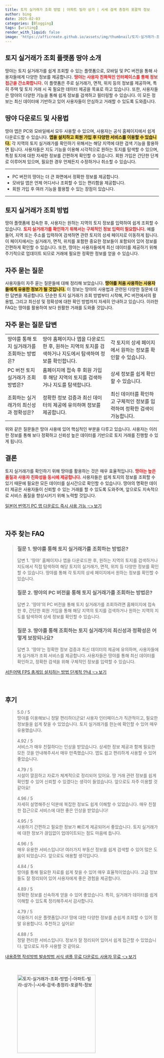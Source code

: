 ```yaml
---
title: 토지 실거래가 조회 방법 | 아파트 빌라 상가 | 시세 검색 총정리 포괄적 정보
author: bing
date: 2025-02-03
categories: [Blogging]
tags: [writing]
render_with_liquid: false
image: 'https://afficreate.github.io/assets/img/thumbnail/토지-실거래가-조회-방법-|-아파트-빌라-상가-|-시세-검색-총정리-포괄적-정보.webp'
---
```



<h2 id='토지 실거래가 조회 플랫폼 땅야 소개'>토지 실거래가 조회 플랫폼 땅야 소개</h2>

<p>땅야는 토지 실거래가를 쉽게 조회할 수 있는 플랫폼으로, 모바일 및 PC 버전을 통해 사용자들에게 다양한 정보를 제공합니다. <b><span style="color: #ee2323;">땅야는 사용자 친화적인 인터페이스를 통해 정보 접근을 간소화합니다.</span></b> 이 플랫폼은 주로 실거래가, 면적, 위치 등의 정보를 제공하며, 특히 주택 및 토지 거래 시 꼭 필요한 데이터 제공을 목표로 하고 있습니다. 또한, 사용자들은 땅야의 다양한 기능을 통해 쉽게 정보를 검색하고 필터링할 수 있습니다. 이 모든 정보는 최신 데이터에 기반하고 있어 사용자들이 안심하고 거래할 수 있도록 도와줍니다.</p>

<h2 id='땅야 다운로드 및 사용법'>땅야 다운로드 및 사용법</h2>

<p>땅야 앱은 PC와 모바일에서 모두 사용할 수 있으며, 사용자는 공식 홈페이지에서 쉽게 다운로드할 수 있습니다. <b><span style="background-color: #ffe066;">앱을 설치하고 회원 가입 후 다양한 서비스를 이용할 수 있습니다.</span></b> 각 지역의 토지 실거래가를 확인하기 위해서는 해당 지역에 대한 검색 기능을 활용하면 됩니다. 사용자들은 지도 기능을 이용해 시각적으로 원하는 토지를 탐색할 수 있으며, 특정 토지에 대한 자세한 정보를 간편하게 확인할 수 있습니다. 회원 가입은 간단한 단계로 이루어져 있으며, 필요한 경우 언제든지 수정하거나 취소할 수 있습니다.</p>

<hr />

<ul>
    <li>PC 버전의 땅야는 더 큰 화면에서 정확한 정보를 제공합니다.</li>
    <li>모바일 앱은 언제 어디서나 조회할 수 있는 편리함을 제공합니다.</li>
    <li>회원 가입 후 여러 기능을 활용할 수 있는 장점이 있습니다.</li>
</ul>

<hr />

<h2 id='토지 실거래가 조회 방법'>토지 실거래가 조회 방법</h2>

<p>땅야 플랫폼에 접속한 후, 사용자는 원하는 지역의 토지 정보를 입력하여 쉽게 조회할 수 있습니다. <b><span style="color: #ee2323;">토지 실거래가를 확인하기 위해서는 구체적인 정보 입력이 필요합니다.</span></b> 예를 들어, 지역 또는 주소를 입력하여 검색하면 관련 토지의 상세 페이지로 이동하게 됩니다. 이 페이지에서는 실거래가, 면적, 위치를 포함한 중요한 정보들이 포함되어 있어 정보를 간편하게 확인할 수 있습니다. 또한, 땅야는 사용자들에게 최신 데이터를 제공하기 위해 주기적으로 업데이트 되므로 거래에 필요한 정확한 정보를 얻을 수 있습니다.</p>

<h2 id='자주 묻는 질문'>자주 묻는 질문</h2>

<p>사용자들이 자주 묻는 질문들에 대해 정리해 보았습니다. <b><span style="background-color: #ffe066;">땅야를 처음 사용하는 사용자들에게 유용한 정보가 될 것입니다.</span></b> 이 정보는 땅야의 사용법과 관련된 다양한 질문에 대한 답변을 제공합니다. 단순한 토지 실거래가 조회 방법부터 시작해, PC 버전에서의 활용법, 그리고 최신성 및 정확성에 대한 확인 방법까지 자세히 안내하고 있습니다. 이러한 FAQ는 땅야를 활용하여 보다 원활한 거래를 도와줄 것입니다.</p>

<h2 id='자주 묻는 질문 답변'>자주 묻는 질문 답변</h2>

<table>
    <tr>
        <td>땅야를 통해 토지 실거래가를 조회하는 방법은?</td>
        <td>땅야 홈페이지나 앱을 다운로드한 후, 원하는 지역의 토지를 검색하거나 지도에서 탐색하여 정보를 확인합니다.</td>
        <td>각 토지의 상세 페이지에서 원하는 정보를 확인할 수 있습니다.</td>
    </tr>
    <tr>
        <td>PC 버전 토지 실거래가 조회 방법은?</td>
        <td>홈페이지에 접속 후 회원 가입후 해당 지역의 토지를 검색하거나 지도를 탐색합니다.</td>
        <td>상세 정보를 쉽게 확인할 수 있습니다.</td>
    </tr>
    <tr>
        <td>조회하는 실거래가의 최신성과 정확성은?</td>
        <td>정확한 정보 검증과 최신 데이터의 제공에 유의하며 정보를 제공합니다.</td>
        <td>최신 데이터를 확인하고 구체적인 정보를 입력하여 정확한 검색이 가능합니다.</td>
    </tr>
</table>

<p>위와 같은 질문들은 땅야 사용에 있어 핵심적인 부분을 다루고 있습니다. 사용자는 이러한 정보를 통해 보다 정확하고 신뢰성 높은 데이터를 기반으로 토지 거래를 진행할 수 있게 됩니다.</p>

<h2 id='결론'>결론</h2>

<p>토지 실거래가를 확인하기 위해 땅야를 활용하는 것은 매우 효율적입니다. <b><span style="color: #ee2323;">땅야는 높은 품질과 사용자 친화성을 동시에 제공합니다.</span></b> 사용자들은 쉽게 토지의 정보를 조회할 수 있기 때문에 필요한 모든 데이터를 실시간으로 확인할 수 있습니다. 땅야의 명확한 데이터 제공은 사용자들이 신뢰할 수 있는 거래를 할 수 있도록 도와주며, 앞으로도 지속적으로 서비스 품질을 향상시키기 위해 노력할 것입니다.</p>


<p><a class="click-button" title="일본어 번역기 PC 앱 다운로드 즉시 사용 가능" href="https://afficreate.github.io/posts/%EC%9D%BC%EB%B3%B8%EC%96%B4-%EB%B2%88%EC%97%AD%EA%B8%B0-PC-%EC%95%B1-%EB%8B%A4%EC%9A%B4%EB%A1%9C%EB%93%9C-%EC%A6%89%EC%8B%9C-%EC%82%AC%EC%9A%A9-%EA%B0%80%EB%8A%A5/" rel="dofollow">일본어 번역기 PC 앱 다운로드 즉시 사용 가능 👈 보기</a></p><br>
<h2 id='자주_찾는_FAQ'>자주 찾는 FAQ</h2>
<div itemscope="" itemtype="https://schema.org/FAQPage"> <blockquote> <div itemscope="" itemprop="mainEntity" itemtype="https://schema.org/Question"> <h3 itemprop="name">질문 1. 땅야를 통해 토지 실거래가를 조회하는 방법은?</h3> <div itemscope="" itemprop="acceptedAnswer" itemtype="https://schema.org/Answer"> <span itemprop="text"> <p>답변 1. '땅야' 홈페이지나 앱을 다운로드한 후, 원하는 지역의 토지를 검색하거나 지도에서 직접 탐색하여 해당 토지의 실거래가, 면적, 위치 등 다양한 정보를 확인할 수 있습니다. 땅야를 통해 각 토지의 상세 페이지에서 원하는 정보를 확인할 수 있습니다.</p> </span> </div> </div> <div itemscope="" itemprop="mainEntity" itemtype="https://schema.org/Question"> <h3 itemprop="name">질문 2. 땅야의 PC 버전을 통해 토지 실거래가를 조회하는 방법은?</h3> <div itemscope="" itemprop="acceptedAnswer" itemtype="https://schema.org/Answer"> <span itemprop="text"> <p>답변 2. '땅야'의 PC 버전을 통해 토지 실거래가를 조회하려면 홈페이지에 접속한 후, 간단한 회원 가입을 통해 해당 지역의 토지를 검색하거나 원하는 지역의 지도를 탐색하여 상세 정보를 확인할 수 있습니다.</p> </span> </div> </div> <div itemscope="" itemprop="mainEntity" itemtype="https://schema.org/Question"> <h3 itemprop="name">질문 3. 땅야를 통해 조회하는 토지 실거래가의 최신성과 정확성은 어떻게 보장되나요?</h3> <div itemscope="" itemprop="acceptedAnswer" itemtype="https://schema.org/Answer"> <span itemprop="text"> <p>답변 3. '땅야'는 정확한 정보 검증과 최신 데이터의 제공에 유의하며, 사용자들에게 실거래가 조회 서비스를 제공합니다. 사용자들은 땅야를 통해 최신 데이터를 확인하고, 정확한 검색을 위해 구체적인 정보를 입력할 수 있습니다.</p> </span> </div> </div> </blockquote> </div>
<p><a class="click-button" title="서든어택 FPS 총게임 설치하는 방법 단계적 안내" href="https://afficreate.github.io/posts/%EC%84%9C%EB%93%A0%EC%96%B4%ED%83%9D-FPS-%EC%B4%9D%EA%B2%8C%EC%9E%84-%EC%84%A4%EC%B9%98%ED%95%98%EB%8A%94-%EB%B0%A9%EB%B2%95-%EB%8B%A8%EA%B3%84%EC%A0%81-%EC%95%88%EB%82%B4/" rel="dofollow">서든어택 FPS 총게임 설치하는 방법 단계적 안내 👈 보기</a></p><br>
<h2 id='후기'>후기</h2>
<div itemscope itemtype="https://schema.org/Product">
  <blockquote>
  <div itemprop="review" itemscope itemtype="https://schema.org/Review">
      <div itemprop="reviewRating" itemscope itemtype="https://schema.org/Rating"> <span itemprop="ratingValue">5.0</span> / <span itemprop="bestRating">5</span> </div>
      <span itemprop="reviewBody">땅야를 이용해보니 정말 편리하더군요! 사용자 인터페이스가 직관적이고, 필요한 정보들을 쉽게 찾을 수 있었습니다. 토지 실거래가를 한눈에 확인할 수 있어 매우 유용했습니다.</span>
  </div>
  <br>
  <div itemprop="review" itemscope itemtype="https://schema.org/Review">
      <div itemprop="reviewRating" itemscope itemtype="https://schema.org/Rating"> <span itemprop="ratingValue">4.92</span> / <span itemprop="bestRating">5</span> </div>
      <span itemprop="reviewBody">서비스가 매우 친절하다는 인상을 받았습니다. 상세한 정보 제공과 함께 필요한 모든 것을 안내해주셔서 매우 만족했습니다. 앱도 쉽고 편리하게 사용할 수 있어 좋았습니다.</span>
  </div>
  <br>
  <div itemprop="review" itemscope itemtype="https://schema.org/Review">
      <div itemprop="reviewRating" itemscope itemtype="https://schema.org/Rating"> <span itemprop="ratingValue">4.79</span> / <span itemprop="bestRating">5</span> </div>
      <span itemprop="reviewBody">시설이 깔끔하고 자료가 체계적으로 정리되어 있어요. 땅 거래 관련 정보를 쉽게 확인할 수 있어 신뢰할 수 있겠다는 생각이 들었습니다. 앞으로도 자주 이용할 것 같아요!</span>
  </div>
  <br>
  <div itemprop="review" itemscope itemtype="https://schema.org/Review">
      <div itemprop="reviewRating" itemscope itemtype="https://schema.org/Rating"> <span itemprop="ratingValue">4.96</span> / <span itemprop="bestRating">5</span> </div>
      <span itemprop="reviewBody">자세히 설명해주신 덕분에 복잡한 정보도 쉽게 이해할 수 있었습니다. 매우 친절한 접근으로 서비스에 대한 좋은 인상을 받았습니다!</span>
  </div>
  <br>
  <div itemprop="review" itemscope itemtype="https://schema.org/Review">
      <div itemprop="reviewRating" itemscope itemtype="https://schema.org/Rating"> <span itemprop="ratingValue">4.95</span> / <span itemprop="bestRating">5</span> </div>
      <span itemprop="reviewBody">사용하기 간편하고 필요한 정보가 빠르게 제공되어서 좋았습니다. 토지 실거래가에 대한 정보가 끊임없이 업데이트되는 점도 마음에 듭니다.</span>
  </div>
  <br>
  <div itemprop="review" itemscope itemtype="https://schema.org/Review">
      <div itemprop="reviewRating" itemscope itemtype="https://schema.org/Rating"> <span itemprop="ratingValue">4.96</span> / <span itemprop="bestRating">5</span> </div>
      <span itemprop="reviewBody">매우 유용한 서비스입니다! 여러가지 부동산 정보를 쉽게 검색할 수 있어 많은 도움이 되었습니다. 앞으로도 애용할 생각입니다.</span>
  </div>
  <br>
  <div itemprop="review" itemscope itemtype="https://schema.org/Review">
      <div itemprop="reviewRating" itemscope itemtype="https://schema.org/Rating"> <span itemprop="ratingValue">4.84</span> / <span itemprop="bestRating">5</span> </div>
      <span itemprop="reviewBody">땅야를 통해 필요한 자료를 쉽게 찾을 수 있어 매우 효율적이었습니다. 고급 정보들도 잘 정리되어 있어 사용자에게 좋은 경험을 제공합니다.</span>
  </div>
  <br>
  <div itemprop="review" itemscope itemtype="https://schema.org/Review">
      <div itemprop="reviewRating" itemscope itemtype="https://schema.org/Rating"> <span itemprop="ratingValue">4.89</span> / <span itemprop="bestRating">5</span> </div>
      <span itemprop="reviewBody">정확한 정보를 신속하게 얻을 수 있어 좋았습니다. 특히, 실거래가 데이터를 쉽게 이해할 수 있도록 정리해주셔서 감사합니다.</span>
  </div>
  <br>
  <div itemprop="review" itemscope itemtype="https://schema.org/Review">
      <div itemprop="reviewRating" itemscope itemtype="https://schema.org/Rating"> <span itemprop="ratingValue">4.79</span> / <span itemprop="bestRating">5</span> </div>
      <span itemprop="reviewBody">이용하기 쉬운 플랫폼입니다! 땅에 대한 다양한 정보를 손쉽게 조회할 수 있어 정말 유용합니다. 추천하고 싶어요!</span>
  </div>
  <br>
  <div itemprop="review" itemscope itemtype="https://schema.org/Review">
      <div itemprop="reviewRating" itemscope itemtype="https://schema.org/Rating"> <span itemprop="ratingValue">4.88</span> / <span itemprop="bestRating">5</span> </div>
      <span itemprop="reviewBody">정말 편리한 서비스입니다. 정보가 잘 정리되어 있어서 쉽게 접근할 수 있었습니다. 앞으로도 자주 사용할 것 같아요.</span>
  </div>
  </blockquote>
</div>
<p><a class="click-button" title="내용증명 작성방법 발송방법 서식 샘플 무료 다운로드 사용자 무료" href="https://afficreate.github.io/posts/%EB%82%B4%EC%9A%A9%EC%A6%9D%EB%AA%85-%EC%9E%91%EC%84%B1%EB%B0%A9%EB%B2%95-%EB%B0%9C%EC%86%A1%EB%B0%A9%EB%B2%95-%EC%84%9C%EC%8B%9D-%EC%83%98%ED%94%8C-%EB%AC%B4%EB%A3%8C-%EB%8B%A4%EC%9A%B4%EB%A1%9C%EB%93%9C-%EC%82%AC%EC%9A%A9%EC%9E%90-%EB%AC%B4%EB%A3%8C/" rel="dofollow">내용증명 작성방법 발송방법 서식 샘플 무료 다운로드 사용자 무료 👈 보기</a></p><br>
<figure class="image"><img src="https://afficreate.github.io/assets/img/thumbnail/토지-실거래가-조회-방법-|-아파트-빌라-상가-|-시세-검색-총정리-포괄적-정보.webp" alt="토지-실거래가-조회-방법-|-아파트-빌라-상가-|-시세-검색-총정리-포괄적-정보" width="256" height="256"></figure>